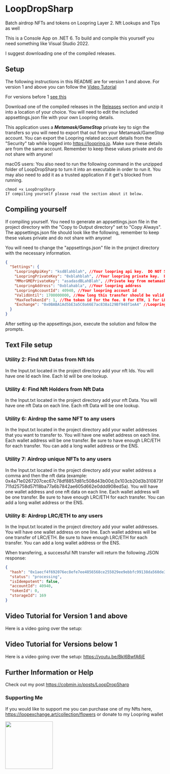 # LoopDropSharp
Batch airdrop NFTs and tokens on Loopring Layer 2.
Nft Lookups and Tips as well

This is a Console App on .NET 6. To build and compile this yourself you need something like Visual Studio 2022.

I suggest downloading one of the compiled releases.

## Setup

The following instructions in this README are for version 1 and above. For version 1 and above you can follow the [Video Tutorial](url)

For versions before 1 [see this](https://youtu.be/Bkl6BwfA6jE)

Download one of the compiled releases in the [Releases](https://github.com/cobmin/LoopDropSharp/releases/tag/v1.0.0) section and unzip it into a location of your choice. You will need to edit the included appsettings.json file with your own Loopring details. 

This application uses a ***Metamask/GameStop*** private key to sign the transfers so you will need to export that out from your Metamask/GameStop account. You can export the Loopring related account details from the "Security" tab while logged into https://loopring.io. Make sure these details are from the same account. Remember to keep these values private and do not share with anyone!

macOS users: You also need to run the following command in the unzipped folder of LoopDropSharp to turn it into an executable in order to run it. You may also need to add it as a trusted application if it get's blocked from running.

```
chmod +x LoopDropSharp
If compiling yourself please read the section about it below.
```

## Compiling yourself

If compiling yourself. You need to generate an appsettings.json file in the project directory with the "Copy to Output directory" set to "Copy Always". The appsettings.json file should look like the following, remember to keep these values private and do not share with anyone!

You will need to change the "appsettings.json" file in the project directory with the necessary information.

```json
{
  "Settings": {
    "LoopringApiKey": "ksdBlahblah", //Your loopring api key.  DO NOT SHARE THIS AT ALL.
    "LoopringPrivateKey": "0xblahblah", //Your loopring private key.  DO NOT SHARE THIS AT ALL.
    "MMorGMEPrivateKey": "asadasdBLahBlah", //Private key from metamask. DO NOT SHARE THIS AT ALL.
    "LoopringAddress": "0xblahabla", //Your loopring address
    "LoopringAccountId": 40940, //Your loopring account id
    "ValidUntil": 1700000000, //How long this transfer should be valid for. Shouldn't have to change this value
    "MaxFeeTokenId": 1, //The token id for the fee. 0 for ETH, 1 for LRC
    "Exchange": "0x0BABA1Ad5bE3a5C0a66E7ac838a129Bf948f1eA4" //Loopring Exchange address
  }
}
```
After setting up the appsettings.json, execute the solution and follow the prompts.

## Text File setup
### Utility 2: Find Nft Datas from Nft Ids
In the Input.txt located in the project directory add your nft Ids. You will have one Id each line. Each Id will be one lookup.

### Utility 4: Find Nft Holders from Nft Data
In the Input.txt located in the project directory add your nft Data. You will have one nft Data on each line. Each nft Data will be one lookup.

### Utility 6: Airdrop the same NFT to any users
In the Input.txt located in the project directory add your wallet addresses that you want to transfer to. You will have one wallet address on each line. Each wallet address will be one transfer. Be sure to have enough LRC/ETH for each transfer. You can add a long wallet address or the ENS.

### Utility 7: Airdrop unique NFTs to any users
In the Input.txt located in the project directory add your wallet address a comma and then the nft data (example: 0x4a71e0267207cec67c78df8857d81c508d43b00d,0x103cb20d3b310873f711d25758d57f18ba77a6b7842ae605d662e0ddd908ed5a). You will have one wallet address and one nft data on each line. Each wallet address will be one transfer. Be sure to have enough LRC/ETH for each transfer. You can add a long wallet address or the ENS.

### Utility 8: Airdrop LRC/ETH to any users
In the Input.txt located in the project directory add your wallet addresses. You will have one wallet address on one line. Each wallet address will be one transfer of LRC/ETH. Be sure to have enough LRC/ETH for each transfer. You can add a long wallet address or the ENS. 

When transfering, a successful Nft transfer will return the following JSON response:

```json
{
  "hash": "0x1aecf4f692076ec8efe7ee4856568ce255029ee9ebbfc99138da560de353e4ac",
  "status": "processing",
  "isIdempotent": false,
  "accountId": 40940,
  "tokenId": 0,
  "storageId": 169
}
```
## Video Tutorial for Version 1 and above
Here is a video going over the setup: 

## Video Tutorial for Versions below 1
Here is a video going over the setup: https://youtu.be/Bkl6BwfA6jE

## Further Information or Help
Check out my post https://cobmin.io/posts/LoopDropSharp

### Supporting Me
If you would like to support me you can purchase one of my Nfts here, https://loopexchange.art/collection/flowers or donate to my Loopring wallet 

<img src="https://user-images.githubusercontent.com/97369738/189735788-5ca5ff22-3e28-4c2d-9185-b1121d78a6e2.jpeg" width="150" />



